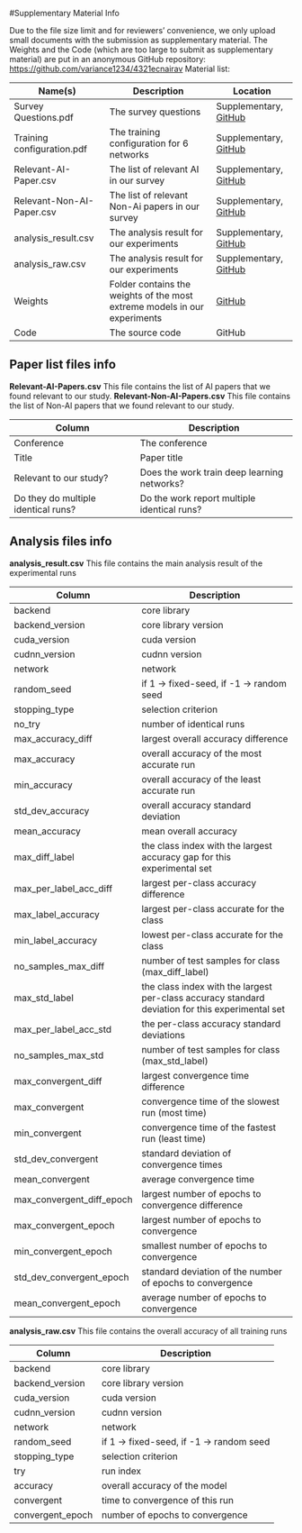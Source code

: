 #Supplementary Material Info

Due to the file size limit and for reviewers’ convenience, we only upload small documents with the submission as supplementary material. The Weights and the Code (which are too large to submit as supplementary material) are put in an anonymous GitHub repository: https://github.com/variance1234/4321ecnairav
Material list:

Name(s) |Description|Location
---|---|---
Survey Questions.pdf| The survey questions| Supplementary, [GitHub](https://github.com/variance1234/4321ecnairav/releases/download/1.0/Survey.Questions.pdf)
Training configuration.pdf| The training configuration for 6 networks| Supplementary, [GitHub](https://github.com/variance1234/4321ecnairav/releases/download/1.0/Training.configuration.pdf)
Relevant-AI-Paper.csv| The list of relevant AI in our survey| Supplementary, [GitHub](https://github.com/variance1234/4321ecnairav/releases/download/1.0/Relevant-AI-Paper.csv)
Relevant-Non-AI-Paper.csv|The list of relevant Non-Ai papers in our survey| Supplementary, [GitHub](https://github.com/variance1234/4321ecnairav/releases/download/1.0/Relevant-Non-AI-Paper.csv)
analysis_result.csv| The analysis result for our experiments| Supplementary, [GitHub](https://github.com/variance1234/4321ecnairav/releases/download/1.0/analysis_result.csv)
analysis_raw.csv| The analysis result for our experiments| Supplementary, [GitHub](https://github.com/variance1234/4321ecnairav/releases/download/1.0/analysis_raw.csv)
Weights| Folder contains the weights of the most extreme models in our experiments| [GitHub](https://github.com/variance1234/4321ecnairav/releases/download/untagged-4d38536c2908d0d6fa09/weights.tar.gz)
Code| The source code| GitHub


## Paper list files info
**Relevant-AI-Papers.csv**
This file contains the list of AI papers that we found relevant to our study.
**Relevant-Non-AI-Papers.csv**
This file contains the list of Non-AI papers that we found relevant to our study.

Column| Description
---|---
Conference| The conference
Title| Paper title
Relevant to our study? | Does the work train deep learning networks?
Do they do multiple identical runs? | Do the work report multiple identical runs?

## Analysis files info
**analysis_result.csv**
This file contains the main analysis result of the experimental runs

Column| Description
---|---
backend| core library
backend_version| core library version
cuda_version| cuda version
cudnn_version| cudnn version
network| network	
random_seed	| if 1 ->  fixed-seed, if -1 -> random seed
stopping_type| selection criterion	
no_try| number of identical runs	
max_accuracy_diff|	largest overall accuracy difference
max_accuracy| overall accuracy of the most accurate run	
min_accuracy| overall accuracy of the least accurate run	
std_dev_accuracy| overall accuracy standard deviation	
mean_accuracy| mean overall accuracy	
max_diff_label| the class index with the largest accuracy gap for this experimental set	
max_per_label_acc_diff| largest per-class accuracy difference	
max_label_accuracy	| largest per-class accurate for the class 
min_label_accuracy| lowest per-class accurate for the class	
no_samples_max_diff| number of test samples for class (max_diff_label)	
max_std_label| the class index with the largest per-class accuracy standard deviation for this experimental set		
max_per_label_acc_std| the per-class accuracy standard deviations	
no_samples_max_std| number of test samples for class (max_std_label)	
max_convergent_diff| largest convergence time difference	
max_convergent| convergence time of the slowest run (most time)	
min_convergent| convergence time of the fastest run (least time)	
std_dev_convergent	| standard deviation of convergence times
mean_convergent| average convergence time	
max_convergent_diff_epoch| largest number of epochs to convergence difference	
max_convergent_epoch| largest number of epochs to convergence	
min_convergent_epoch| smallest number of epochs to convergence	
std_dev_convergent_epoch| standard deviation of the number of epochs to convergence
mean_convergent_epoch| average number of epochs to convergence

**analysis_raw.csv**
This file contains the overall accuracy of all training runs

Column| Description
---|---
backend| core library
backend_version| core library version
cuda_version| cuda version
cudnn_version| cudnn version
network| network	
random_seed	| if 1 ->  fixed-seed, if -1 -> random seed
stopping_type| selection criterion	
try| run index
accuracy| overall accuracy of the model
convergent| time to convergence of this run
convergent_epoch| number of epochs to convergence

